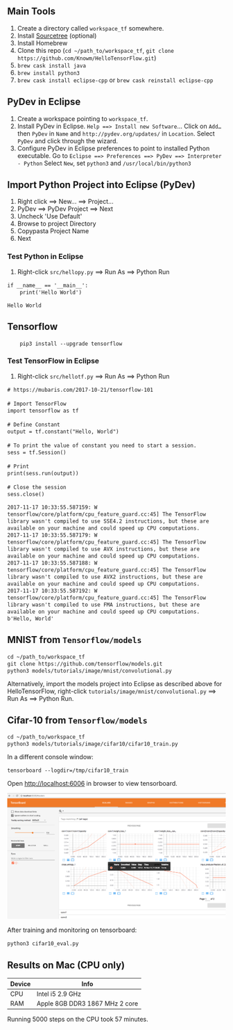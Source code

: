 ## Main Tools

1. Create a directory called `workspace_tf` somewhere.
1. Install [Sourcetree](https://www.sourcetreeapp.com/) (optional)
1. Install Homebrew
1. Clone this repo (`cd ~/path_to/workspace_tf`, `git clone https://github.com/Knowm/HelloTensorFlow.git`)
1. `brew cask install java`
1. `brew install python3`
1. `brew cask install eclipse-cpp` or `brew cask reinstall eclipse-cpp`

## PyDev in Eclipse

1. Create a workspace pointing to `workspace_tf`.
1. Install PyDev in Eclipse. `Help ==> Install new Software`... Click on `Add…` then `PyDev` in `Name` and `http://pydev.org/updates/` in `Location`. Select `PyDev` and click through the wizard. 
1. Configure PyDev in Eclipse preferences to point to installed Python executable. Go to `Eclipse ==> Preferences ==> PyDev ==> Interpreter - Python` Select `New`, set `python3` and `/usr/local/bin/python3`

## Import Python Project into Eclipse (PyDev)

1. Right click ==> New... ==> Project...
1. PyDev ==> PyDev Project ==> Next
1. Uncheck 'Use Default'
1. Browse to project Directory
1. Copypasta Project Name
1. Next

### Test Python in Eclipse

1. Right-click `src/hellopy.py` ==> Run As ==> Python Run

```
if __name__ == '__main__':
    print('Hello World')
```

```
Hello World
```

## Tensorflow
```
    pip3 install --upgrade tensorflow
```

### Test TensorFlow in Eclipse

1. Right-click `src/hellotf.py` ==> Run As ==> Python Run

```
# https://mubaris.com/2017-10-21/tensorflow-101

# Import TensorFlow
import tensorflow as tf

# Define Constant
output = tf.constant("Hello, World")

# To print the value of constant you need to start a session.
sess = tf.Session()

# Print
print(sess.run(output))

# Close the session
sess.close()
```

```
2017-11-17 10:33:55.587159: W tensorflow/core/platform/cpu_feature_guard.cc:45] The TensorFlow library wasn't compiled to use SSE4.2 instructions, but these are available on your machine and could speed up CPU computations.
2017-11-17 10:33:55.587179: W tensorflow/core/platform/cpu_feature_guard.cc:45] The TensorFlow library wasn't compiled to use AVX instructions, but these are available on your machine and could speed up CPU computations.
2017-11-17 10:33:55.587188: W tensorflow/core/platform/cpu_feature_guard.cc:45] The TensorFlow library wasn't compiled to use AVX2 instructions, but these are available on your machine and could speed up CPU computations.
2017-11-17 10:33:55.587192: W tensorflow/core/platform/cpu_feature_guard.cc:45] The TensorFlow library wasn't compiled to use FMA instructions, but these are available on your machine and could speed up CPU computations.
b'Hello, World'
```
## MNIST from `Tensorflow/models`

```
cd ~/path_to/workspace_tf
git clone https://github.com/tensorflow/models.git
python3 models/tutorials/image/mnist/convolutional.py
```

Alternatively, import the models project into Eclipse as described above for HelloTensorFlow, right-click `tutorials/image/mnist/convolutional.py` ==> Run As ==> Python Run.

## Cifar-10 from `Tensorflow/models`

```
cd ~/path_to/workspace_tf
python3 models/tutorials/image/cifar10/cifar10_train.py
```
In a different console window:

```
tensorboard --logdir=/tmp/cifar10_train
```

Open [http://localhost:6006](http://localhost:6006) in browser to view tensorboard.

![](_img/CIFAR_CPU_MACOS_TENSORBOARD.png)

After training and monitoring on tensorboard:
 
```
python3 cifar10_eval.py
```

## Results on Mac (CPU only)

| Device | Info |
|---|---|
| CPU | Intel i5 2.9 GHz |
| RAM | Apple 8GB DDR3 1867 MHz 2 core |

Running 5000 steps on the CPU took 57 minutes.




